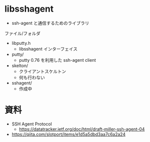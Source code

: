 ﻿# libsshagent

- ssh-agent と通信するためのライブラリ

ファイル/フォルダ

- libputty.h
  - libsshagent インターフェイス
- putty/
  - putty 0.76 を利用した ssh-agent client
- skelton/
  - クライアントスケルトン
  - 何も行わない
- sshagent/
  - 作成中

# 資料

- SSH Agent Protocol
  - https://datatracker.ietf.org/doc/html/draft-miller-ssh-agent-04
- https://qiita.com/slotport/items/e1d5a5dbd3aa7c6a2a24

